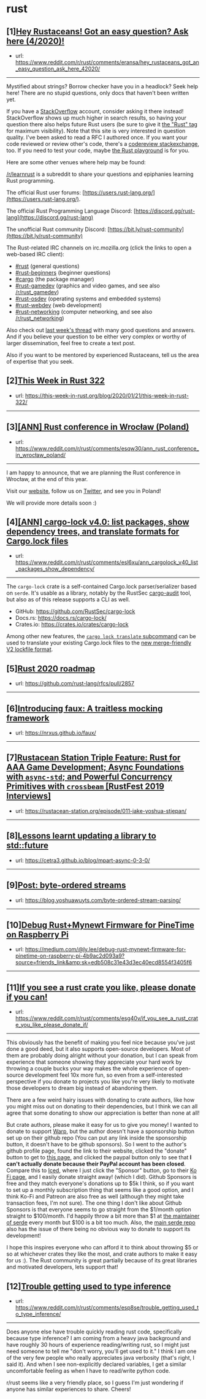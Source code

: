 # rust
## [1][Hey Rustaceans! Got an easy question? Ask here (4/2020)!](https://www.reddit.com/r/rust/comments/eransa/hey_rustaceans_got_an_easy_question_ask_here_42020/)
- url: https://www.reddit.com/r/rust/comments/eransa/hey_rustaceans_got_an_easy_question_ask_here_42020/
---
Mystified about strings? Borrow checker have you in a headlock? Seek help here! There are no stupid questions, only docs that haven't been written yet.

If you have a [StackOverflow](http://stackoverflow.com/) account, consider asking it there instead! StackOverflow shows up much higher in search results, so having your question there also helps future Rust users (be sure to give it [the "Rust" tag](http://stackoverflow.com/questions/tagged/rust) for maximum visibility). Note that this site is very interested in question quality. I've been asked to read a RFC I authored once. If you want your code reviewed or review other's code, there's a [codereview stackexchange](https://codereview.stackexchange.com/questions/tagged/rust), too. If you need to test your code, maybe [the Rust playground](https://play.rust-lang.org) is for you.

Here are some other venues where help may be found:

[/r/learnrust](https://www.reddit.com/r/learnrust) is a subreddit to share your questions and epiphanies learning Rust programming.

The official Rust user forums: [https://users.rust-lang.org/](https://users.rust-lang.org/).

The official Rust Programming Language Discord: [https://discord.gg/rust-lang](https://discord.gg/rust-lang)

The unofficial Rust community Discord: [https://bit.ly/rust-community](https://bit.ly/rust-community)

The Rust-related IRC channels on irc.mozilla.org (click the links to open a web-based IRC client):

 - [#rust](https://chat.mibbit.com/?server=irc.mozilla.org%3A%2B6697&amp;amp;channel=%23rust) (general questions)
 - [#rust-beginners](https://chat.mibbit.com/?server=irc.mozilla.org%3A%2B6697&amp;amp;channel=%23rust-beginners) (beginner questions)
 - [#cargo](https://chat.mibbit.com/?server=irc.mozilla.org%3A%2B6697&amp;amp;channel=%23cargo) (the package manager)
 - [#rust-gamedev](https://chat.mibbit.com/?server=irc.mozilla.org%3A%2B6697&amp;amp;channel=%23rust-gamedev) (graphics and video games, and see also [/r/rust_gamedev](https://www.reddit.com/r/rust_gamedev))
 - [#rust-osdev](https://chat.mibbit.com/?server=irc.mozilla.org%3A%2B6697&amp;amp;channel=%23rust-osdev) (operating systems and embedded systems)
 - [#rust-webdev](https://chat.mibbit.com/?server=irc.mozilla.org%3A%2B6697&amp;amp;channel=%23rust-webdev) (web development)
 - [#rust-networking](https://chat.mibbit.com/?server=irc.mozilla.org%3A%2B6697&amp;amp;channel=%23rust-networking) (computer networking, and see also [/r/rust_networking](https://www.reddit.com/r/rust_networking))

Also check out [last week's thread](https://reddit.com/r/rust/comments/eo6pjy/hey_rustaceans_got_an_easy_question_ask_here/) with many good questions and answers. And if you believe your question to be either very complex or worthy of larger dissemination, feel free to create a text post.

Also if you want to be mentored by experienced Rustaceans, tell us the area of expertise that you seek.
## [2][This Week in Rust 322](https://www.reddit.com/r/rust/comments/esbf8h/this_week_in_rust_322/)
- url: https://this-week-in-rust.org/blog/2020/01/21/this-week-in-rust-322/
---

## [3][[ANN] Rust conference in Wrocław (Poland)](https://www.reddit.com/r/rust/comments/esqw30/ann_rust_conference_in_wrocław_poland/)
- url: https://www.reddit.com/r/rust/comments/esqw30/ann_rust_conference_in_wrocław_poland/
---
I am happy to announce, that we are planning the Rust conference in Wrocław, at the end of this year.   


Visit our [website](https://rusty-days.org/), follow us on [Twitter](https://mobile.twitter.com/rdconf), and see you in Poland!  


We will provide more details soon :)
## [4][[ANN] cargo-lock v4.0: list packages, show dependency trees, and translate formats for Cargo.lock files](https://www.reddit.com/r/rust/comments/esl6xu/ann_cargolock_v40_list_packages_show_dependency/)
- url: https://www.reddit.com/r/rust/comments/esl6xu/ann_cargolock_v40_list_packages_show_dependency/
---
The `cargo-lock` crate is a self-contained Cargo.lock parser/serializer based on `serde`. It's usable as a library, notably by the RustSec [cargo-audit](https://github.com/RustSec/cargo-audit) tool, but also as of this release supports a CLI as well.

- GitHub: https://github.com/RustSec/cargo-lock
- Docs.rs: https://docs.rs/cargo-lock/
- Crates.io: https://crates.io/crates/cargo-lock

Among other new features, the [`cargo lock translate` subcommand](https://docs.rs/cargo-lock/4.0.1/cargo_lock/#translate-convert-cargolock-files-between-the-v1-and-v2-formats) can be used to translate your existing Cargo.lock files to the [new merge-friendly V2 lockfile format](https://github.com/rust-lang/cargo/pull/7070).
## [5][Rust 2020 roadmap](https://www.reddit.com/r/rust/comments/esj03j/rust_2020_roadmap/)
- url: https://github.com/rust-lang/rfcs/pull/2857
---

## [6][Introducing faux: A traitless mocking framework](https://www.reddit.com/r/rust/comments/ese4oa/introducing_faux_a_traitless_mocking_framework/)
- url: https://nrxus.github.io/faux/
---

## [7][Rustacean Station Triple Feature: Rust for AAA Game Development; Async Foundations with `async-std`; and Powerful Concurrency Primitives with `crossbeam` [RustFest 2019 Interviews]](https://www.reddit.com/r/rust/comments/eslbuv/rustacean_station_triple_feature_rust_for_aaa/)
- url: https://rustacean-station.org/episode/011-jake-yoshua-stjepan/
---

## [8][Lessons learnt updating a library to std::future](https://www.reddit.com/r/rust/comments/eslvk1/lessons_learnt_updating_a_library_to_stdfuture/)
- url: https://cetra3.github.io/blog/mpart-async-0-3-0/
---

## [9][Post: byte-ordered streams](https://www.reddit.com/r/rust/comments/esk1z4/post_byteordered_streams/)
- url: https://blog.yoshuawuyts.com/byte-ordered-stream-parsing/
---

## [10][Debug Rust+Mynewt Firmware for PineTime on Raspberry Pi](https://www.reddit.com/r/rust/comments/esmf12/debug_rustmynewt_firmware_for_pinetime_on/)
- url: https://medium.com/@ly.lee/debug-rust-mynewt-firmware-for-pinetime-on-raspberry-pi-4b9ac2d093a9?source=friends_link&amp;sk=edb508c31e43d3ec40ecd8554f3405f6
---

## [11][If you see a rust crate you like, please donate if you can!](https://www.reddit.com/r/rust/comments/esg40v/if_you_see_a_rust_crate_you_like_please_donate_if/)
- url: https://www.reddit.com/r/rust/comments/esg40v/if_you_see_a_rust_crate_you_like_please_donate_if/
---
This obviously has the benefit of making you feel nice because you've just done a good deed, but it also supports open-source developers. Most of them are probably doing alright without your donation, but I can speak from experience that someone showing they appreciate your hard work by throwing a couple bucks your way makes the whole experience of open-source development feel 10x more fun, so even from a self-interested perspective if you donate to projects you like you're very likely to motivate those developers to dream big instead of abandoning them.

There are a few weird hairy issues with donating to crate authors, like how you might miss out on donating to their dependencies, but I think we can all agree that some donating to show our appreciation is better than none at all!

But crate authors, please make it easy for us to give you money! I wanted to donate to support [Warp](https://github.com/seanmonstar/warp), but the author doesn't have a sponsorship button set up on their github repo (You can put any link inside the sponsorship button, it doesn't have to be github sponsors). So I went to the author's github profile page, found the link to their website, clicked the "donate" button to get to [this page](https://seanmonstar.com/donate), and clicked the paypal button only to see that **I can't actually donate because their PayPal account has been closed**. Compare this to [Iced](https://github.com/hecrj/iced), where I just click the "Sponsor" button, go to their [Ko Fi page](https://ko-fi.com/), and I easily donate straight away! (which I did). Github Sponsors is free and they match everyone's donations up to $5k I think, so if you want to set up a monthly subscription thing that seems like a good option, and I think Ko-Fi and Patreon are also free as well (although they might take transaction fees, I'm not sure). The one thing I don't like about Github Sponsors is that everyone seems to go straight from the $1/month option straight to $100/month. I'd happily throw a bit more than $1 at [the maintainer of serde](https://github.com/sponsors/dtolnay) every month but $100 is a bit too much. Also, the [main serde repo](https://github.com/serde-rs/serde) also has the issue of there being no obvious way to donate to support its development! 

I hope this inspires everyone who can afford it to think about throwing $5 or so at whichever crates they like the most, and crate authors to make it easy for us :). The Rust community is great partially because of its great libraries and motivated developers, lets support that!
## [12][Trouble getting used to type inference](https://www.reddit.com/r/rust/comments/esp8se/trouble_getting_used_to_type_inference/)
- url: https://www.reddit.com/r/rust/comments/esp8se/trouble_getting_used_to_type_inference/
---
Does anyone else have trouble quickly reading rust code, specifically because type inference? I am coming from a heavy java background and have roughly 30 hours of experience reading/writing rust, so I might just need someone to tell me "don't worry, you'll get used to it." I think I am one of the very few people who really appreciates java verbosity (that's right, I said it).  And when I see non-explicitly declared variables, I get a similar uncomfortable feeling as when I have to read/write python code.

r/rust seems like a very friendly place, so I guess I'm just wondering if anyone has similar experiences to share. Cheers!
